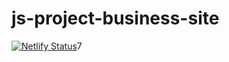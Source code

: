 # js-project-business-site
[![Netlify Status](https://api.netlify.com/api/v1/badges/ebf92266-49e7-43ad-83e9-48d9cc029b42/deploy-status)](https://app.netlify.com/sites/airobotscompany/deploys)7